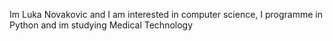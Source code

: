 
Im Luka Novakovic and I am interested in computer science, I programme in Python and im studying Medical Technology
